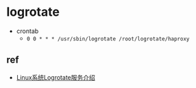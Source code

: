 # logrotate

+ crontab
    + `0 0 * * * /usr/sbin/logrotate /root/logrotate/haproxy`

## ref
+ [Linux系统Logrotate服务介绍](https://mp.weixin.qq.com/s?__biz=MzI0MDQ4MTM5NQ==&mid=2247484587&idx=1&sn=ac1dc0e37fcb2c5bed7cb4f4e974746b&chksm=e91b61b7de6ce8a11cef77d55650839c1a0d644d1e9c76d01cd5497134133c61965b8e5195ba&scene=21#wechat_redirect)